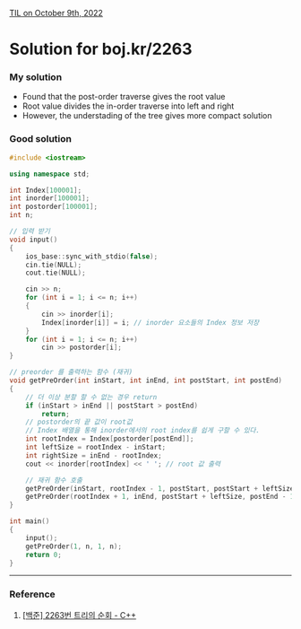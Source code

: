 [TIL on October 9th, 2022](../../TIL/2022/10/10-09-2022.md)
# **Solution for boj.kr/2263**

### My solution
- Found that the post-order traverse gives the root value
- Root value divides the in-order traverse into left and right
- However, the understading of the tree gives more compact solution

### Good solution
```cpp
#include <iostream>

using namespace std;

int Index[100001];
int inorder[100001];
int postorder[100001];
int n;

// 입력 받기
void input()
{
    ios_base::sync_with_stdio(false);
    cin.tie(NULL);
    cout.tie(NULL);

    cin >> n;
    for (int i = 1; i <= n; i++)
    {
        cin >> inorder[i];
        Index[inorder[i]] = i; // inorder 요소들의 Index 정보 저장
    }
    for (int i = 1; i <= n; i++)
        cin >> postorder[i];
}

// preorder 를 출력하는 함수 (재귀)
void getPreOrder(int inStart, int inEnd, int postStart, int postEnd)
{
    // 더 이상 분할 할 수 없는 경우 return
    if (inStart > inEnd || postStart > postEnd)
        return;
    // postorder의 끝 값이 root값
    // Index 배열을 통해 inorder에서의 root index를 쉽게 구할 수 있다.
    int rootIndex = Index[postorder[postEnd]];
    int leftSize = rootIndex - inStart;
    int rightSize = inEnd - rootIndex;
    cout << inorder[rootIndex] << ' '; // root 값 출력

    // 재귀 함수 호출
    getPreOrder(inStart, rootIndex - 1, postStart, postStart + leftSize - 1);
    getPreOrder(rootIndex + 1, inEnd, postStart + leftSize, postEnd - 1);
}

int main()
{
    input();
    getPreOrder(1, n, 1, n);
    return 0;
}
```

___

### Reference
1. [[백준] 2263번 트리의 순회 - C++](https://donggoolosori.github.io/2020/10/15/boj-2263/)